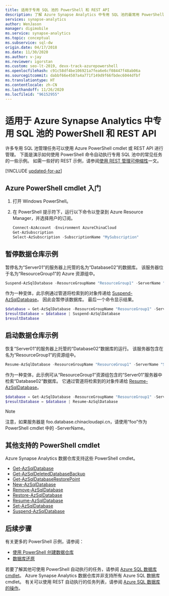 ```yaml
---
title: 适用于专用 SQL 池的 PowerShell 和 REST API
description: 了解 Azure Synapse Analytics 中专用 SQL 池的最常用 PowerShell cmdlet，包括如何暂停和恢复数据库。
services: synapse-analytics
author: WenJason
manager: digimobile
ms.service: synapse-analytics
ms.topic: conceptual
ms.subservice: sql-dw
origin.date: 04/17/2018
ms.date: 11/30/2020
ms.author: v-jay
ms.reviewer: igorstan
ms.custom: seo-lt-2019, devx-track-azurepowershell
ms.openlocfilehash: c91c58df4be106921a7fea6e6cf08447f48ab06a
ms.sourcegitcommit: dabbf66e4507a4a771f149d9f66fbdec6044dfbf
ms.translationtype: HT
ms.contentlocale: zh-CN
ms.lasthandoff: 11/26/2020
ms.locfileid: "96152955"
---
```

# <a name="powershell--rest-apis-for-for-dedicated-sql-pool-in-azure-synapse-analytics"></a>适用于 Azure Synapse Analytics 中专用 SQL 池的 PowerShell 和 REST API 

许多专用 SQL 池管理任务可以使用 Azure PowerShell cmdlet 或 REST API 进行管理。  下面是演示如何使用 PowerShell 命令自动执行专用 SQL 池中的常见任务的一些示例。  如需一些好的 REST 示例，请参阅[使用 REST 管理可伸缩性](sql-data-warehouse-manage-compute-rest-api.md)一文。

[!INCLUDE [updated-for-az](../../../includes/updated-for-az.md)]

## <a name="get-started-with-azure-powershell-cmdlets"></a>Azure PowerShell cmdlet 入门

1. 打开 Windows PowerShell。
2. 在 PowerShell 提示符下，运行以下命令以登录到 Azure Resource Manager，并选择用户的订阅。

    ```powershell
    Connect-AzAccount -Environment AzureChinaCloud
    Get-AzSubscription
    Select-AzSubscription -SubscriptionName "MySubscription"
    ```

## <a name="pause-data-warehouse-example"></a>暂停数据仓库示例

暂停名为“Server01”的服务器上托管的名为“Database02”的数据库。  该服务器位于名为“ResourceGroup1”的 Azure 资源组中。

```Powershell
Suspend-AzSqlDatabase -ResourceGroupName "ResourceGroup1" -ServerName "Server01" -DatabaseName "Database02"
```

作为一种变体，此示例通过管道将检索到的对象传递给 [Suspend-AzSqlDatabase](https://docs.microsoft.com/powershell/module/az.sql/suspend-azsqldatabase?toc=/synapse-analytics/sql-data-warehouse/toc.json&bc=/synapse-analytics/sql-data-warehouse/breadcrumb/toc.json)。  因此会暂停该数据库。 最后一个命令显示结果。

```Powershell
$database = Get-AzSqlDatabase -ResourceGroupName "ResourceGroup1" -ServerName "Server01" -DatabaseName "Database02"
$resultDatabase = $database | Suspend-AzSqlDatabase
$resultDatabase
```

## <a name="start-data-warehouse-example"></a>启动数据仓库示例

恢复“Server01”的服务器上托管的“Database02”数据库的运行。 该服务器包含在名为“ResourceGroup1”的资源组中。

```Powershell
Resume-AzSqlDatabase -ResourceGroupName "ResourceGroup1" -ServerName "Server01" -DatabaseName "Database02"
```

作为一种变体，此示例可从“ResourceGroup1”资源组包含的“Server01”服务器中检索“Database02”数据库。 它通过管道将检索到的对象传递给 [Resume-AzSqlDatabase](https://docs.microsoft.com/powershell/module/az.sql/resume-azsqldatabase?toc=/synapse-analytics/sql-data-warehouse/toc.json&bc=/synapse-analytics/sql-data-warehouse/breadcrumb/toc.json)。

```Powershell
$database = Get-AzSqlDatabase -ResourceGroupName "ResourceGroup1" -ServerName "Server01" -DatabaseName "Database02"
$resultDatabase = $database | Resume-AzSqlDatabase
```

> [!NOTE]
> 注意，如果服务器是 foo.database.chinacloudapi.cn，请使用“foo”作为 PowerShell cmdlet 中的 -ServerName。

## <a name="other-supported-powershell-cmdlets"></a>其他支持的 PowerShell cmdlet

Azure Synapse Analytics 数据仓库支持这些 PowerShell cmdlet。

* [Get-AzSqlDatabase](https://docs.microsoft.com/powershell/module/az.sql/get-azsqldatabase?toc=/synapse-analytics/sql-data-warehouse/toc.json&bc=/synapse-analytics/sql-data-warehouse/breadcrumb/toc.json)
* [Get-AzSqlDeletedDatabaseBackup](https://docs.microsoft.com/powershell/module/az.sql/get-azsqldeleteddatabasebackup?toc=/synapse-analytics/sql-data-warehouse/toc.json&bc=/synapse-analytics/sql-data-warehouse/breadcrumb/toc.json)
* [Get-AzSqlDatabaseRestorePoint](https://docs.microsoft.com/powershell/module/az.sql/get-azsqldatabaserestorepoint?toc=/synapse-analytics/sql-data-warehouse/toc.json&bc=/synapse-analytics/sql-data-warehouse/breadcrumb/toc.json)
* [New-AzSqlDatabase](https://docs.microsoft.com/powershell/module/az.sql/new-azsqldatabase?toc=/synapse-analytics/sql-data-warehouse/toc.json&bc=/synapse-analytics/sql-data-warehouse/breadcrumb/toc.json)
* [Remove-AzSqlDatabase](https://docs.microsoft.com/powershell/module/az.sql/remove-azsqldatabase?toc=/synapse-analytics/sql-data-warehouse/toc.json&bc=/synapse-analytics/sql-data-warehouse/breadcrumb/toc.json)
* [Restore-AzSqlDatabase](https://docs.microsoft.com/powershell/module/az.sql/restore-azsqldatabase?toc=/synapse-analytics/sql-data-warehouse/toc.json&bc=/synapse-analytics/sql-data-warehouse/breadcrumb/toc.json)
* [Resume-AzSqlDatabase](https://docs.microsoft.com/powershell/module/az.sql/resume-azsqldatabase?toc=/synapse-analytics/sql-data-warehouse/toc.json&bc=/synapse-analytics/sql-data-warehouse/breadcrumb/toc.json)
* [Set-AzSqlDatabase](https://docs.microsoft.com/powershell/module/az.sql/set-azsqldatabase?toc=/synapse-analytics/sql-data-warehouse/toc.json&bc=/synapse-analytics/sql-data-warehouse/breadcrumb/toc.json)
* [Suspend-AzSqlDatabase](https://docs.microsoft.com/powershell/module/az.sql/suspend-azsqldatabase?toc=/synapse-analytics/sql-data-warehouse/toc.json&bc=/synapse-analytics/sql-data-warehouse/breadcrumb/toc.json)

## <a name="next-steps"></a>后续步骤

有关更多的 PowerShell 示例，请参阅：

* [使用 PowerShell 创建数据仓库](create-data-warehouse-powershell.md)
* [数据库还原](sql-data-warehouse-restore-points.md)

若要了解其他可使用 PowerShell 自动执行的任务，请参阅 [Azure SQL 数据库 cmdlet](https://docs.microsoft.com/powershell/module/az.sql?toc=/synapse-analytics/sql-data-warehouse/toc.json&bc=/synapse-analytics/sql-data-warehouse/breadcrumb/toc.json)。 Azure Synapse Analytics 数据仓库并非支持所有 Azure SQL 数据库 cmdlet。 有关可以使用 REST 自动执行的任务列表，请参阅 [Azure SQL 数据库的操作](https://docs.microsoft.com/rest/api/sql/?toc=/synapse-analytics/sql-data-warehouse/toc.json&bc=/synapse-analytics/sql-data-warehouse/breadcrumb/toc.json)。
